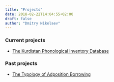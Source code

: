```yaml
---
title: "Projects"
date: 2018-02-22T14:04:55+02:00
draft: false
author: "Dmitry Nikolaev"
---
```


### Current projects

- [The Kurdistan Phonological Inventory Database](kupid)

### Past projects

- [The Typology of Adposition Borrowing](tab)